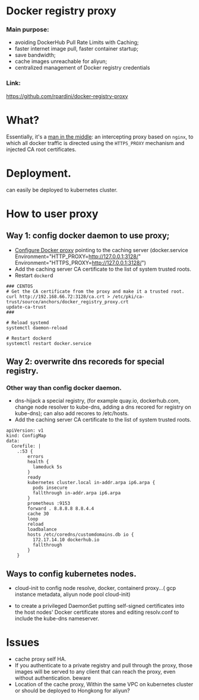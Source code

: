 # Docker registry proxy

### Main purpose:

*   avoiding DockerHub Pull Rate Limits with Caching;
*   faster internet image pull, faster container startup;
*   save bandwidth;
*   cache images unreachable for aliyun;
*   centralized management of Docker registry credentials

### Link:

<https://github.com/rpardini/docker-registry-proxy>

# What?

Essentially, it's a [man in the middle](https://en.wikipedia.org/wiki/Man-in-the-middle_attack): an intercepting proxy based on `nginx`, to which all docker traffic is directed using the `HTTPS_PROXY` mechanism and injected CA root certificates.



# Deployment.

can easily be deployed to kubernetes  cluster.



# How to user proxy
## Way 1:  config docker daemon to use proxy;

*   [Configure Docker proxy](https://docs.docker.com/config/daemon/systemd/#httphttps-proxy) pointing to the caching server  (docker.service  Environment="HTTP\_PROXY=<http://127.0.0.1:3128/>" Environment="HTTPS\_PROXY=<http://127.0.0.1:3128/>")
*   Add the caching server CA certificate to the list of system trusted roots.
*   Restart `docker`d

<!---->

    ### CENTOS
    # Get the CA certificate from the proxy and make it a trusted root.
    curl http://192.168.66.72:3128/ca.crt > /etc/pki/ca-trust/source/anchors/docker_registry_proxy.crt
    update-ca-trust
    ###

    # Reload systemd
    systemctl daemon-reload

    # Restart dockerd
    systemctl restart docker.service


## Way 2: overwrite dns recoreds for special registry.
### Other way than config docker daemon.

*   dns-hijack a special registry, (for example quay.io, dockerhub.com, change node resolver to kube-dns, adding a dns recored for registry on kube-dns);  can also add recores to  /etc/hosts.
*   Add the caching server CA certificate to the list of system trusted roots.


<!---->

    apiVersion: v1
    kind: ConfigMap
    data:
      Corefile: |
        .:53 {
            errors
            health {
              lameduck 5s
            }
            ready
            kubernetes cluster.local in-addr.arpa ip6.arpa {
              pods insecure
              fallthrough in-addr.arpa ip6.arpa
            }
            prometheus :9153
            forward . 8.8.8.8 8.8.4.4
            cache 30
            loop
            reload
            loadbalance
            hosts /etc/coredns/customdomains.db io {
              172.17.14.10 dockerhub.io
              fallthrough
            }
        }







## Ways to config kubernetes nodes.

*   cloud-init to config node resolve, docker, containerd proxy...( gcp instance metadata, aliyun node pool cloud-init)


*   to create a privileged DaemonSet putting self-signed certificates into the host nodes' Docker certificate stores and editing resolv.conf to include the kube-dns nameserver.

# Issues

*   cache proxy self HA.
*   If you authenticate to a private registry and pull through the proxy, those images will be served to any client that can reach the proxy, even without authentication. beware
*   Location of the cache proxy, Within the same VPC on kubernetes cluster or should be deployed to Hongkong for aliyun?

